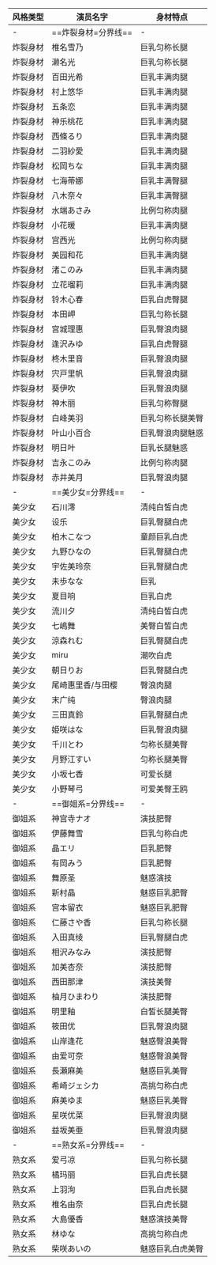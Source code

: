 | **风格类型** | **演员名字** | **身材特点** |
|------------|---------------|------------------|
|-|==炸裂身材=分界线==|-|
| 炸裂身材   | 椎名雪乃      | 巨乳匀称长腿      |
| 炸裂身材   | 濑名光        | 巨乳匀称长腿      |
| 炸裂身材   | 百田光希      | 巨乳丰满肉腿      |
| 炸裂身材   | 村上悠华      | 巨乳丰满肉腿      |
| 炸裂身材   | 五条恋        | 巨乳丰满肉腿      |
| 炸裂身材   | 神乐桃花      | 巨乳丰满肉腿      |
| 炸裂身材   | 西條るり      | 巨乳丰满肉腿      |
| 炸裂身材   | 二羽紗愛      | 巨乳丰满肉腿      |
| 炸裂身材   | 松岡ちな      | 巨乳丰满肉腿      |
| 炸裂身材   | 七海蒂娜      | 巨乳丰满臀腿      |
| 炸裂身材   | 八木奈々      | 巨乳丰满臀腿      |
| 炸裂身材   | 水端あさみ    | 比例匀称肉腿      |
| 炸裂身材   | 小花暖        | 巨乳丰满肉腿      |
| 炸裂身材   | 宫西光        | 比例匀称肉腿      |
| 炸裂身材   | 美园和花      | 巨乳丰满肉腿      |
| 炸裂身材   | 渚このみ      | 巨乳丰满肉腿      |
| 炸裂身材   | 立花瑠莉      | 巨乳丰满肉腿      |
| 炸裂身材   | 铃木心春      | 巨乳白虎臀腿      |
| 炸裂身材   | 本田岬        | 巨乳匀称长腿      |
| 炸裂身材   | 宫城理惠      | 巨乳臀浪肉腿      |
| 炸裂身材   | 逢沢みゆ      | 巨乳白虎臀腿      |
| 炸裂身材   | 柊木里音      | 巨乳臀浪肉腿      |
| 炸裂身材   | 宍戸里帆      | 巨乳臀浪肉腿      |
| 炸裂身材   | 葵伊吹        | 巨乳臀浪肉腿      |
| 炸裂身材   | 神木丽        | 巨乳匀称臀腿      |
| 炸裂身材   | 白峰美羽      | 巨乳匀称长腿美臀  |
| 炸裂身材   | 叶山小百合    | 巨乳臀浪肉腿魅惑  |
| 炸裂身材   | 明日叶        | 巨乳长腿魅惑      |
| 炸裂身材   | 吉永このみ    | 比例匀称肉腿      |
| 炸裂身材   | 赤井美月      | 巨乳臀浪肉腿      |
|-|==美少女=分界线==|-|
| 美少女   | 石川澪   | 清纯白皙白虎      |
| 美少女   | 设乐      | 巨乳臀腿白虎      |
| 美少女   | 柏木こなつ | 童颜巨乳白虎      |
| 美少女   | 九野ひなの | 巨乳臀腿白虎      |
| 美少女   | 宇佐美玲奈 | 巨乳臀腿白虎      |
| 美少女   | 未歩なな  | 巨乳              |
| 美少女   | 夏目响    | 巨乳白虎          |
| 美少女   | 流川夕    | 清纯白皙白虎      |
| 美少女   | 七嶋舞    | 美臀白皙白虎      |
| 美少女   | 涼森れむ  | 巨乳臀腿白虎      |
| 美少女   | miru     | 潮吹白虎          |
| 美少女   | 朝日りお  | 巨乳臀腿白虎      |
| 美少女   | 尾崎惠里香/与田樱 | 臀浪肉腿         |
| 美少女   | 末广纯    | 臀浪肉腿          |
| 美少女   | 三田真鈴  | 巨乳臀腿白虎      |
| 美少女   | 姫咲はな  | 巨乳臀浪肉腿      |
| 美少女   | 千川とわ  | 匀称长腿美臀      |
| 美少女   | 月野江すい | 匀称长腿美臀      |
| 美少女   | 小坂七香  | 可爱长腿          |
| 美少女   | 小野琴弓  | 可爱美臀王鸥      |
|-|==御姐系=分界线==|-|
| 御姐系   | 神宫寺ナオ       | 演技肥臀           |
| 御姐系   | 伊藤舞雪         | 巨乳匀称白虎       |
| 御姐系   | 晶エリ           | 巨乳肥臀           |
| 御姐系   | 有岡みう         | 巨乳肥臀           |
| 御姐系   | 舞原圣           | 魅惑演技           |
| 御姐系   | 新村晶           | 魅惑巨乳肥臀       |
| 御姐系   | 宫本留衣         | 魅惑巨乳肥臀       |
| 御姐系   | 仁藤さや香       | 巨乳匀称长腿       |
| 御姐系   | 入田真绫         | 巨乳臀腿白虎       |
| 御姐系   | 相沢みなみ       | 演技肥臀           |
| 御姐系   | 加美杏奈         | 演技肥臀           |
| 御姐系   | 西田那津         | 演技美臀           |
| 御姐系   | 柚月ひまわり     | 演技肥臀           |
| 御姐系   | 明里釉           | 白皙长腿美臀       |
| 御姐系   | 筱田优           | 巨乳臀浪肉腿       |
| 御姐系   | 山岸逢花         | 魅惑臀浪美臀       |
| 御姐系   | 由爱可奈         | 魅惑臀浪美臀       |
| 御姐系   | 長瀬麻美         | 魅惑巨乳美臀       |
| 御姐系   | 希崎ジェシカ     | 高挑匀称白虎       |
| 御姐系   | 麻美ゆま         | 魅惑巨乳美臀       |
| 御姐系   | 星咲优菜         | 巨乳臀浪肉腿       |
| 御姐系   | 益坂美亜        | 巨乳臀浪肉腿       |
|-|==熟女系=分界线==|-|
| 熟女系   | 爱弓凉     | 巨乳匀称长腿      |
| 熟女系   | 橘玛丽     | 巨乳白虎长腿      |
| 熟女系   | 上羽洵     | 巨乳白虎长腿      |
| 熟女系   | 椎名由奈   | 巨乳白虎长腿      |
| 熟女系   | 大島優香   | 魅惑演技美臀      |
| 熟女系   | 林ゆな     | 高挑匀称白虎      |
| 熟女系   | 柴咲あいの | 魅惑巨乳白虎美臀  |
